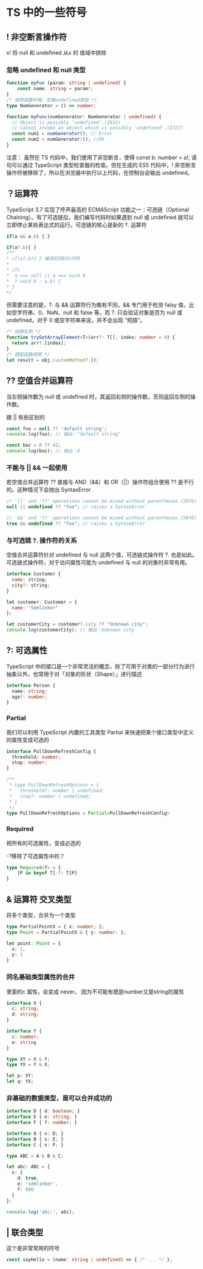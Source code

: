 # TS 中的一些符号

## ! 非空断言操作符

x! 将 null 和 undefined 从x 的 值域中排除

### 忽略 undefined 和 null 类型

```ts
function myFun (param: string | undefined) {
    const name: string = param!;
}
/* 调用函数时候，忽略undefined类型 */
type NumGenerator = () => number;

function myFunc(numGenerator: NumGenerator | undefined) {
  // Object is possibly 'undefined'.(2532)
  // Cannot invoke an object which is possibly 'undefined'.(2722)
  const num1 = numGenerator(); // Error
  const num2 = numGenerator!(); //OK
}
```

注意： 虽然在 TS 代码中，我们使用了非空断言，使得 const b: number = a!; 
语句可以通过 TypeScript 类型检查器的检查。但在生成的 ES5 代码中，! 非空断言操作符被移除了，所以在浏览器中执行以上代码，在控制台会输出 undefined。

## ？运算符

TypeScript 3.7 实现了呼声最高的 ECMAScript 功能之一：可选链（Optional Chaining）。有了可选链后，我们编写代码时如果遇到 null 或 undefined 就可以立即停止某些表达式的运行。可选链的核心是新的 ?. 运算符

```ts
if(a && a.b) { } 

if(a?.b){ }
/**
* if(a?.b){ } 编译后的ES5代码
* 
* if(
*  a === null || a === void 0 
*  ? void 0 : a.b) {
* }
*/
```

但需要注意的是，?. 与 && 运算符行为略有不同，&& 专门用于检测 falsy 值，比如空字符串、0、NaN、null 和 false 等。而 ?. 只会验证对象是否为 null 或 undefined，对于 0 或空字符串来说，并不会出现 “短路”。

```ts
/* 经典实例 */
function tryGetArrayElement<T>(arr?: T[], index: number = 0) {
  return arr?.[index];
}
/* 搭配函数调用 */
let result = obj.customMethod?.();
```

## ?? 空值合并运算符

当左侧操作数为 null 或 undefined 时，其返回右侧的操作数，否则返回左侧的操作数。

跟 || 有些区别的

```ts
const foo = null ?? 'default string';
console.log(foo); // 输出："default string"

const baz = 0 ?? 42;
console.log(baz); // 输出：0
```

### 不能与 || && 一起使用

若空值合并运算符 ?? 直接与 AND（&&）和 OR（||）操作符组合使用 ?? 是不行的。这种情况下会抛出 SyntaxError

```ts
// '||' and '??' operations cannot be mixed without parentheses.(5076)
null || undefined ?? "foo"; // raises a SyntaxError

// '&&' and '??' operations cannot be mixed without parentheses.(5076)
true && undefined ?? "foo"; // raises a SyntaxError
```

### 与可选链 ?. 操作符的关系

空值合并运算符针对 undefined 与 null 这两个值，可选链式操作符 ?. 也是如此。可选链式操作符，对于访问属性可能为 undefined 与 null 的对象时非常有用。

```js
interface Customer {
  name: string;
  city?: string;
}

let customer: Customer = {
  name: "Semlinker"
};

let customerCity = customer?.city ?? "Unknown city";
console.log(customerCity); // 输出：Unknown city
```

## ?: 可选属性

 TypeScript 中的接口是一个非常灵活的概念，除了可用于对类的一部分行为进行抽象以外，也常用于对「对象的形状（Shape）」进行描述

```ts
interface Person {
  name: string;
  age?: number;
}
```

### Partial<T>

我们可以利用 TypeScript 内置的工具类型 Partial<T> 来快速把某个接口类型中定义的属性变成可选的

```ts
interface PullDownRefreshConfig {
  threshold: number;
  stop: number;
}

/**
 * type PullDownRefreshOptions = {
 *   threshold?: number | undefined;
 *   stop?: number | undefined;
 * }
 */ 
type PullDownRefreshOptions = Partial<PullDownRefreshConfig>
```

### Required<T>

把所有的可选属性，变成必选的

-?移除了可选属性中的？
```ts
type Required<T> = {
    [P in keyof T]-?: T[P]
} 
```

## & 运算符 交叉类型

将多个类型，合并为一个类型

```ts
type PartialPointX = { x: number; };
type Point = PartialPointX & { y: number; };

let point: Point = {
  x: 1,
  y: 1
}
```

### 同名基础类型属性的合并

里面的c 属性，会变成 never， 因为不可能有既是number又是string的属性

```ts
interface X {
  c: string;
  d: string;
}

interface Y {
  c: number;
  e: string
}

type XY = X & Y;
type YX = Y & X;

let p: XY;
let q: YX;
```

### 非基础的数据类型，是可以合并成功的

```ts
interface D { d: boolean; }
interface E { e: string; }
interface F { f: number; }

interface A { x: D; }
interface B { x: E; }
interface C { x: F; }

type ABC = A & B & C;

let abc: ABC = {
  x: {
    d: true,
    e: 'semlinker',
    f: 666
  }
};

console.log('abc:', abc);
```

## | 联合类型

这个是非常常用的符号

```ts
const sayHello = (name: string | undefined) => { /* ... */ };
```


